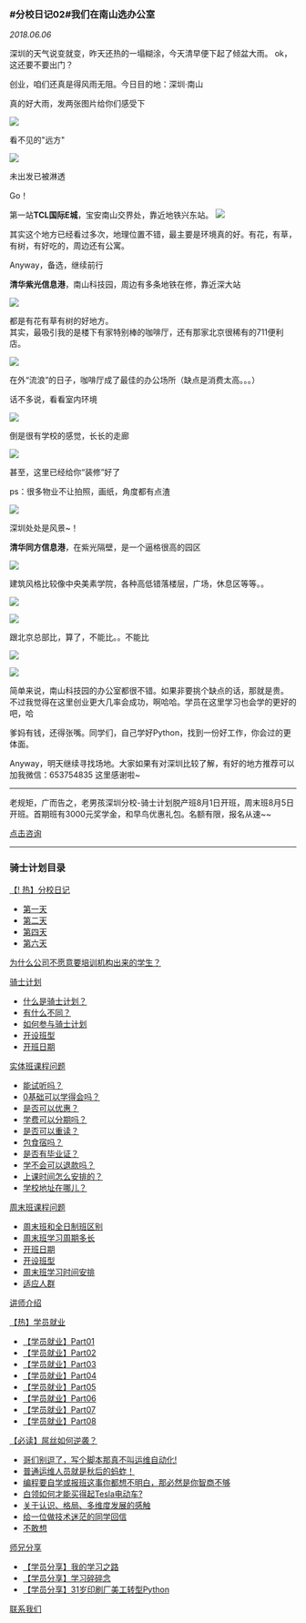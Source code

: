 ### #分校日记02#我们在南山选办公室
*2018.06.06*

深圳的天气说变就变，昨天还热的一塌糊涂，今天清早便下起了倾盆大雨。
ok，这还要不要出门？

创业，咱们还真是得风雨无阻。今日目的地：深圳·南山

真的好大雨，发两张图片给你们感受下

![](https://hcdn1.luffycity.com/data/knight/diary/02/01.jpg)

看不见的"远方"

![](https://hcdn1.luffycity.com/data/knight/diary/02/02.jpg)

未出发已被淋透

Go！

第一站**TCL国际E城**，宝安南山交界处，靠近地铁兴东站。
![](https://hcdn1.luffycity.com/data/knight/diary/02/03.jpg)

其实这个地方已经看过多次，地理位置不错，最主要是环境真的好。有花，有草，有树，有好吃的，周边还有公寓。

Anyway，备选，继续前行

**清华紫光信息港**，南山科技园，周边有多条地铁在修，靠近深大站

![](https://hcdn1.luffycity.com/data/knight/diary/02/04.jpg)

都是有花有草有树的好地方。  
其实，最吸引我的是楼下有家特别棒的咖啡厅，还有那家北京很稀有的711便利店。  

![](https://hcdn1.luffycity.com/data/knight/diary/02/05.jpg)

在外“流浪”的日子，咖啡厅成了最佳的办公场所（缺点是消费太高。。。）

话不多说，看看室内环境

![](https://hcdn1.luffycity.com/data/knight/diary/02/06.jpg)

倒是很有学校的感觉，长长的走廊

![](https://hcdn1.luffycity.com/data/knight/diary/02/07.jpg)

甚至，这里已经给你“装修”好了

ps：很多物业不让拍照，画纸，角度都有点渣


![](https://hcdn1.luffycity.com/data/knight/diary/02/08.jpg)

深圳处处是风景~！

**清华同方信息港**，在紫光隔壁，是一个逼格很高的园区


![](https://hcdn1.luffycity.com/data/knight/diary/02/09.jpg)

建筑风格比较像中央美素学院，各种高低错落楼层，广场，休息区等等。。

![](https://hcdn1.luffycity.com/data/knight/diary/02/10.jpg)   

![](https://hcdn1.luffycity.com/data/knight/diary/02/11.jpg)

跟北京总部比，算了，不能比。。不能比  

![](https://hcdn1.luffycity.com/data/knight/diary/02/12.jpg)

![](https://hcdn1.luffycity.com/data/knight/diary/02/13.jpg)

简单来说，南山科技园的办公室都很不错。如果非要挑个缺点的话，那就是贵。  
不过我觉得在这里创业更大几率会成功，啊哈哈。学员在这里学习也会学的更好的吧，哈  

爹妈有钱，还得张嘴。同学们，自己学好Python，找到一份好工作，你会过的更体面。  

Anyway，明天继续寻找场地。大家如果有对深圳比较了解，有好的地方推荐可以加我微信：653754835 这里感谢啦~  


***

老规矩，广而告之，老男孩深圳分校-骑士计划脱产班8月1日开班，周末班8月5日开班。首期班有3000元奖学金，和早鸟优惠礼包。名额有限，报名从速~~

[点击咨询](http://wwwtb.53kf.com/webCompany.php?style=1&arg=10155416)

***
### 骑士计划目录

[【! 热】分校日记](https://www.luffycity.com/qsjh-book/diary/)
- [第一天](https://www.luffycity.com/qsjh-book/diary/chapter01.html)
- [第二天](https://www.luffycity.com/qsjh-book/diary/chapter02.html)
- [第四天](https://www.luffycity.com/qsjh-book/diary/chapter03.html)
- [第六天](https://www.luffycity.com/qsjh-book/diary/chapter04.html)

[为什么公司不愿意要培训机构出来的学生？](https://www.luffycity.com/qsjh-book/advertorial.html)

[骑士计划](https://www.luffycity.com/qsjh-book/knight/)
- [什么是骑士计划？](https://www.luffycity.com/qsjh-book/knight/chapter01.html)
- [有什么不同？](https://www.luffycity.com/qsjh-book/knight/chapter02.html)
- [如何参与骑士计划](https://www.luffycity.com/qsjh-book/knight/chapter03.html)
- [开设班型](https://www.luffycity.com/qsjh-book/knight/chapter04.html)
- [开班日期](https://www.luffycity.com/qsjh-book/knight/chapter05.html)

[实体班课程问题](https://www.luffycity.com/qsjh-book/question/)
- [能试听吗？](https://www.luffycity.com/qsjh-book/question/chapter01.html)
- [0基础可以学得会吗？](https://www.luffycity.com/qsjh-book/question/chapter02.html)
- [是否可以优惠？](https://www.luffycity.com/qsjh-book/question/chapter03.html)
- [学费可以分期吗？](https://www.luffycity.com/qsjh-book/question/chapter04.html)
- [是否可以重读？](https://www.luffycity.com/qsjh-book/question/chapter05.html)
- [包食宿吗？](https://www.luffycity.com/qsjh-book/question/chapter06.html)
- [是否有毕业证？](https://www.luffycity.com/qsjh-book/question/chapter07.html)
- [学不会可以退款吗？](https://www.luffycity.com/qsjh-book/question/chapter08.html)
- [上课时间怎么安排的？](https://www.luffycity.com/qsjh-book/question/chapter09.html)
- [学校地址在哪儿？](https://www.luffycity.com/qsjh-book/question/chapter10.html)

[周末班课程问题](https://www.luffycity.com/qsjh-book/wquestion/)

- [周末班和全日制班区别](https://www.luffycity.com/qsjh-book/wquestion/chapter01.html)
- [周末班学习周期多长](https://www.luffycity.com/qsjh-book/wquestion/chapter02.html)
- [开班日期](https://www.luffycity.com/qsjh-book/wquestion/chapter03.html)
- [开设班型](https://www.luffycity.com/qsjh-book/wquestion/chapter04.html)
- [周末班学习时间安排](https://www.luffycity.com/qsjh-book/wquestion/chapter05.html)
- [适应人群](https://www.luffycity.com/qsjh-book/wquestion/chapter06.html)


[讲师介绍](https://www.luffycity.com/qsjh-book/techers.html)

[【热】学员就业](https://www.luffycity.com/qsjh-book/jobs/)
- [【学员就业】Part01](https://www.luffycity.com/qsjh-book/jobs/chapter01.html)
- [【学员就业】Part02](https://www.luffycity.com/qsjh-book/jobs/chapter02.html)
- [【学员就业】Part03](https://www.luffycity.com/qsjh-book/jobs/chapter03.html)
- [【学员就业】Part04](https://www.luffycity.com/qsjh-book/jobs/chapter04.html)
- [【学员就业】Part05](https://www.luffycity.com/qsjh-book/jobs/chapter05.html)
- [【学员就业】Part06](https://www.luffycity.com/qsjh-book/jobs/chapter06.html)
- [【学员就业】Part07](https://www.luffycity.com/qsjh-book/jobs/chapter07.html)
- [【学员就业】Part08](https://www.luffycity.com/qsjh-book/jobs/chapter08.html)

[【必读】屌丝如何逆袭？](https://www.luffycity.com/qsjh-book/soul/)

- [哥们别逗了，写个脚本那真不叫运维自动化!](https://www.luffycity.com/qsjh-book/soul/chapter01.html)
- [普通运维人员就是秋后的蚂蚱！](https://www.luffycity.com/qsjh-book/soul/chapter02.html)
- [编程要自学或报班这事你都想不明白，那必然是你智商不够](https://www.luffycity.com/qsjh-book/soul/chapter03.html)
- [白领如何才能买得起Tesla电动车?](https://www.luffycity.com/qsjh-book/soul/chapter04.html)
- [关于认识、格局、多维度发展的感触](https://www.luffycity.com/qsjh-book/soul/chapter05.html)
- [给一位做技术迷茫的同学回信](https://www.luffycity.com/qsjh-book/soul/chapter06.html)
- [不敢想](https://www.luffycity.com/qsjh-book/soul/chapter07.html)

[师兄分享](https://www.luffycity.com/qsjh-book/bro/)
- [【学员分享】我的学习之路](https://www.luffycity.com/qsjh-book/bro/chapter01.html)
- [【学员分享】学习碎碎念](https://www.luffycity.com/qsjh-book/bro/chapter02.html)
- [【学员分享】31岁印刷厂美工转型Python](https://www.luffycity.com/qsjh-book/bro/chapter03.html)

[联系我们](https://www.luffycity.com/qsjh-book/contact.html)
